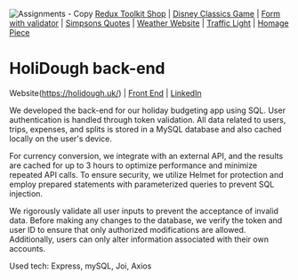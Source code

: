 ![Assignments - Copy](https://github.com/Sacha1995/thirdspacelearning/assets/169173663/3daabe1c-b8a5-4976-9f7d-9e2a48d2ca89)
[Redux Toolkit Shop]( https://github.com/Sacha1995/redux-toolbox-shop) | [Disney Classics Game]( https://github.com/Sacha1995/disney) | [Form with validator](https://github.com/Sacha1995/form-validator) | [Simpsons Quotes]( https://github.com/Sacha1995/simpsons) | [Weather Website]( https://github.com/Sacha1995/Weather-Website) | [Traffic Light]( https://github.com/Sacha1995/traffic-light) | [Homage Piece]( https://github.com/Sacha1995/thirdspacelearning)

# HoliDough back-end
Website(https://holidough.uk/) | [Front End](https://github.com/Sacha1995/holiDough-front-end) | [LinkedIn](https://www.linkedin.com/in/sachauijlen/)

We developed the back-end for our holiday budgeting app using SQL. User authentication is handled through token validation. All data related to users, trips, expenses, and splits is stored in a MySQL database and also cached locally on the user's device.

For currency conversion, we integrate with an external API, and the results are cached for up to 3 hours to optimize performance and minimize repeated API calls. To ensure security, we utilize Helmet for protection and employ prepared statements with parameterized queries to prevent SQL injection.

We rigorously validate all user inputs to prevent the acceptance of invalid data. Before making any changes to the database, we verify the token and user ID to ensure that only authorized modifications are allowed. Additionally, users can only alter information associated with their own accounts.

Used tech: Express, mySQL, Joi, Axios
